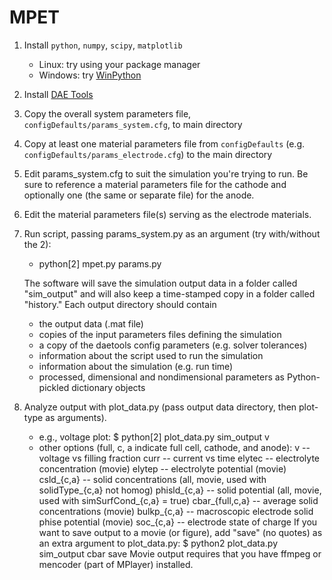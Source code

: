 # MPET

1.  Install `python`, `numpy`, `scipy`, `matplotlib`
    - Linux: try using your package manager
    - Windows: try [WinPython](https://winpython.github.io)
2.  Install [DAE Tools](http://sourceforge.net/projects/daetools/files/1.4.0)
3.  Copy the overall system parameters file,
    `configDefaults/params_system.cfg`, to main directory
4.  Copy at least one material parameters file from `configDefaults`
    (e.g. `configDefaults/params_electrode.cfg`) to the main directory
5.  Edit params_system.cfg to suit the simulation you're trying to run. Be
    sure to reference a material parameters file for the cathode and
    optionally one (the same or separate file) for the anode.
6.  Edit the material parameters file(s) serving as the electrode
    materials.
7.  Run script, passing params_system.py as an argument (try with/without the 2):
    - python\[2\] mpet.py params.py

    The software will save the simulation output data in a folder called
    "sim_output" and will also keep a time-stamped copy in a folder called
    "history." Each output directory should contain
    - the output data (.mat file)
    - copies of the input parameters files defining the simulation
    - a copy of the daetools config parameters (e.g. solver tolerances)
    - information about the script used to run the simulation
    - information about the simulation (e.g. run time)
    - processed, dimensional and nondimensional parameters as
      Python-pickled dictionary objects
8.  Analyze output with plot_data.py (pass output data directory, then
    plot-type as arguments).
    - e.g., voltage plot:
        $ python[2] plot_data.py sim_output v
    - other options (full, c, a indicate full cell, cathode, and anode):
      v -- voltage vs filling fraction
      curr -- current vs time
      elytec -- electrolyte concentration (movie)
      elytep -- electrolyte potential (movie)
      csld_{c,a} -- solid concentrations (all, movie, used with solidType_{c,a} not homog)
      phisld_{c,a} -- solid potential (all, movie, used with simSurfCond_{c,a} = true)
      cbar_{full,c,a} -- average solid concentrations (movie)
      bulkp_{c,a} -- macroscopic electrode solid phise potential (movie)
      soc_{c,a} -- electrode state of charge
If you want to save output to a movie (or figure), add "save" (no
quotes) as an extra argument to plot_data.py:
        $ python2 plot_data.py sim_output cbar save
Movie output requires that you have ffmpeg or mencoder (part of
MPlayer) installed.
